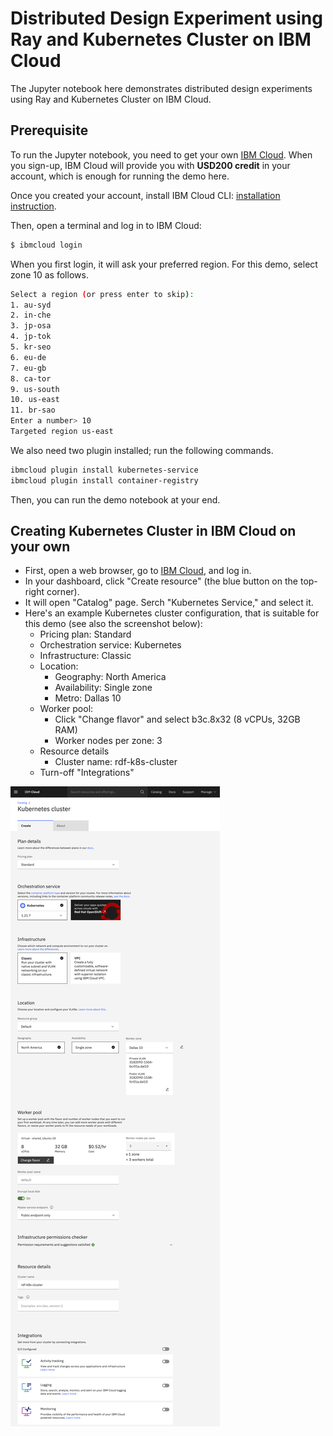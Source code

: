 # Distributed Design Experiment using Ray and Kubernetes Cluster on IBM Cloud

The Jupyter notebook here demonstrates distributed design experiments using Ray and Kubernetes Cluster on IBM Cloud.

## Prerequisite

To run the Jupyter notebook, you need to get your own [IBM Cloud](https://cloud.ibm.com).
When you sign-up, IBM Cloud will provide you with **USD200 credit** in your account, which is enough for running the demo here.

Once you created your account, install IBM Cloud CLI: [installation instruction](https://cloud.ibm.com/docs/cli?topic=cli-getting-started).


Then, open a terminal and log in to IBM Cloud:

```bash
$ ibmcloud login
```

When you first login, it will ask your preferred region. For this demo, select zone 10 as follows.

```bash
Select a region (or press enter to skip):
1. au-syd
2. in-che
3. jp-osa
4. jp-tok
5. kr-seo
6. eu-de
7. eu-gb
8. ca-tor
9. us-south
10. us-east
11. br-sao
Enter a number> 10
Targeted region us-east
```

We also need two plugin installed; run the following commands.

```bash
ibmcloud plugin install kubernetes-service
ibmcloud plugin install container-registry
```

Then, you can run the demo notebook at your end.



## Creating Kubernetes Cluster in IBM Cloud on your own

* First, open a web browser, go to [IBM Cloud](https://cloud.ibm.com), and log in.
* In your dashboard, click "Create resource" (the blue button on the top-right corner).
* It will open "Catalog" page. Serch "Kubernetes Service," and select it.
* Here's an example Kubernetes cluster configuration, that is suitable for this demo (see also the screenshot below):
    - Pricing plan: Standard
    - Orchestration service: Kubernetes
    - Infrastructure: Classic
    - Location:
        - Geography: North America
        - Availability: Single zone
        - Metro: Dallas 10
    - Worker pool:
        - Click "Change flavor" and select b3c.8x32 (8 vCPUs, 32GB RAM)
        - Worker nodes per zone: 3
    - Resource details
        - Cluster name: rdf-k8s-cluster
    - Turn-off "Integrations"

![](./figs/ibm-cloud-configuration-example.png)

